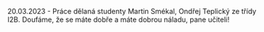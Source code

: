 20.03.2023 - Práce dělaná studenty Martin Smékal, Ondřej Teplický ze třídy I2B.
Doufáme, že se máte dobře a máte dobrou náladu, pane učiteli!
